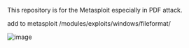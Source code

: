 This repository is for the Metasploit especially in PDF attack.

add to metasploit /modules/exploits/windows/fileformat/

![image](https://user-images.githubusercontent.com/1030531/91667728-f28ed700-eb06-11ea-88b1-458dfd8141d6.png)
